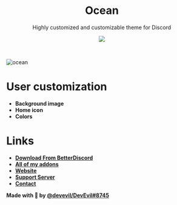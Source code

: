 <div align="center" dir="auto">
<h1 align="center">Ocean</h1>
<p align="center">Highly customized and customizable theme for Discord</p>

<a align="center" href="https://discord.gg/jsQ9UP7kCA" rel="nofollow"><img align="center" src="https://img.shields.io/discord/763094597454397490?color=5865F2&labelColor=white&label=Support%20Server&logo=Discord" style="max-width: 100%;"></a>
</div>
<br>

![ocean](https://github.com/user-attachments/assets/fbdde0e0-d8ad-4da7-9249-b2a9a6402b46)


# User customization
- **Background image**
- **Home icon**
- **Colors**


# Links
- **[Download From BetterDiscord](https://betterdiscord.app/theme/Ocean)**
- **[All of my addons](https://betterdiscord.app/developer/DevEvil)**
- **[Website](https://devevil.com)** 
- **[Support Server](https://discord.gg/jsQ9UP7kCA)** 
- **[Contact](https://devevil.com/contact)**

**Made with 💙 by [@devevil/DevEvil#8745](https://devevil.com/)**

